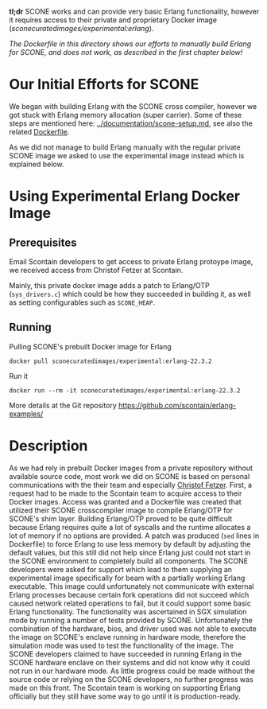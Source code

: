 **tl;dr** SCONE works and can provide very basic Erlang functionality, however it requires access to their private and proprietary Docker image (_sconecuratedimages/experimental:erlang_).

*The Dockerfile in this directory shows our efforts to manually build Erlang for SCONE, and does not work, as described in the first chapter below!*

# Our Initial Efforts for SCONE

We began with building Erlang with the SCONE cross compiler, however we got stuck with Erlang memory allocation (super carrier).
Some of these steps are mentioned here: [../documentation/scone-setup.md](../documentation/scone-setup.md), see also the related [Dockerfile](Dockerfile).

As we did not manage to build Erlang manually with the regular private SCONE image we asked to use the experimental image instead which is explained below.


# Using Experimental Erlang Docker Image

## Prerequisites

Email Scontain developers to get access to private Erlang protoype image, we received access from Christof Fetzer at Scontain.

Mainly, this private docker image adds a patch to Erlang/OTP (`sys_drivers.c`) which could be how they succeeded in building it, as well as setting configurables such as `SCONE_HEAP`.

## Running

Pulling SCONE's prebuilt Docker image for Erlang

```
docker pull sconecuratedimages/experimental:erlang-22.3.2
```

Run it

```
docker run --rm -it sconecuratedimages/experimental:erlang-22.3.2
```

More details at the Git repository https://github.com/scontain/erlang-examples/

# Description

As we had rely in prebuilt Docker images from a private repository without available
source code, most work we did on SCONE is based on personal communications with
the their team and especially [Christof Fetzer](https://github.com/christoffetzer).
First, a request had to be made to
the Scontain team to acquire access to their Docker images. Access was granted and
a Dockerfile was created that utilized their SCONE crosscompiler image to compile
Erlang/OTP for SCONE's shim layer. Building Erlang/OTP proved to be quite difficult
because Erlang requires quite a lot of syscalls and the runtime allocates a lot
of memory if no options are provided. A patch was produced (`sed` lines in Dockerfile)
to force Erlang to use
less memory by default by adjusting the default values, but this still did not help
since Erlang just could not start in the SCONE environment to completely build all
components. The SCONE developers were asked for support which lead to them supplying
an experimental image specifically for beam with a partially working Erlang
executable. This image could unfortunately not communicate with external Erlang
processes because certain fork operations did not succeed which caused network
related operations to fail, but it could support some basic Erlang functionality.
The functionality was ascertained in SGX simulation mode by running a number of tests
provided by SCONE. Unfortunately the combination of the hardware, bios, and
driver used was not able to execute the image on SCONE's enclave running in hardware
mode, therefore the simulation mode was used to test the functionality of the
image. The SCONE developers claimed to have succeeded in running Erlang in the
SCONE hardware enclave on their systems and did not know why it could not run
in our hardware mode. As little progress could be made without the source code or
relying on the SCONE developers, no further progress was made on this front.
The Scontain team is working on supporting Erlang officially but they still have some
way to go until it is production-ready.
